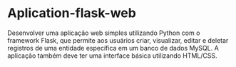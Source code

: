 # Aplication-flask-web
Desenvolver uma aplicação web simples utilizando Python com o framework Flask, que permite aos usuários criar, visualizar, editar e deletar registros de uma entidade específica em um banco de dados MySQL. A aplicação também deve ter uma interface básica utilizando HTML/CSS.
